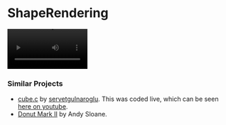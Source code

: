 # ShapeRendering

<video src='demo.mp4' width=180></video>


### Similar Projects

- [cube.c](https://github.com/servetgulnaroglu/cube.c) by [servetgulnaroglu](https://github.com/servetgulnaroglu). This was coded live, which can be seen [here on youtube](https://youtu.be/p09i_hoFdd0).
- [Donut Mark II](https://www.a1k0n.net/2011/07/20/donut-math.html) by Andy Sloane. 